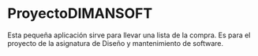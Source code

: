 # ProyectoDIMANSOFT
Esta pequeña aplicación sirve para llevar una lista de la compra. Es para el proyecto de la asignatura de 
Diseño y mantenimiento de software. 
